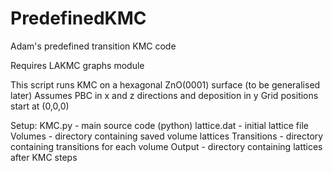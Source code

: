 # PredefinedKMC
Adam's predefined transition KMC code

Requires LAKMC graphs module

This script runs KMC on a hexagonal ZnO(0001) surface (to be generalised later)
Assumes PBC in x and z directions and deposition in y
Grid positions start at (0,0,0)

Setup:
KMC.py          - main source code (python)
lattice.dat     - initial lattice file
Volumes         - directory containing saved volume lattices
Transitions     - directory containing transitions for each volume
Output          - directory containing lattices after KMC steps

